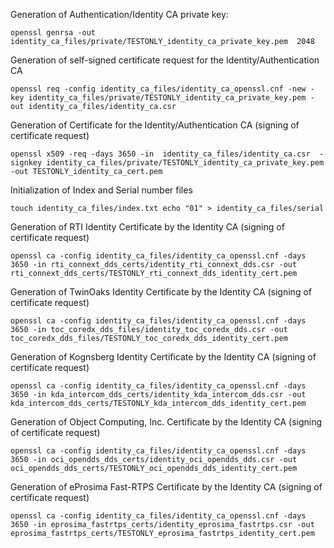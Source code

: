 Generation of Authentication/Identity CA private key:

    openssl genrsa -out identity_ca_files/private/TESTONLY_identity_ca_private_key.pem  2048

Generation of self-signed certificate request for the Identity/Authentication CA

    openssl req -config identity_ca_files/identity_ca_openssl.cnf -new -key identity_ca_files/private/TESTONLY_identity_ca_private_key.pem -out identity_ca_files/identity_ca.csr

Generation of Certificate for the Identity/Authentication CA (signing of certificate request)

    openssl x509 -req -days 3650 -in  identity_ca_files/identity_ca.csr  -signkey identity_ca_files/private/TESTONLY_identity_ca_private_key.pem  -out TESTONLY_identity_ca_cert.pem

Initialization of Index and Serial number files

    touch identity_ca_files/index.txt echo "01" > identity_ca_files/serial


Generation of RTI Identity Certificate by the Identity CA (signing of certificate request)

    openssl ca -config identity_ca_files/identity_ca_openssl.cnf -days 3650 -in rti_connext_dds_certs/identity_rti_connext_dds.csr -out  rti_connext_dds_certs/TESTONLY_rti_connext_dds_identity_cert.pem

Generation of TwinOaks Identity Certificate by the Identity CA (signing of certificate request)

    openssl ca -config identity_ca_files/identity_ca_openssl.cnf -days 3650 -in toc_coredx_dds_files/identity_toc_coredx_dds.csr -out  toc_coredx_dds_files/TESTONLY_toc_coredx_dds_identity_cert.pem

Generation of Kognsberg Identity Certificate by the Identity CA (signing of certificate request)

    openssl ca -config identity_ca_files/identity_ca_openssl.cnf -days 3650 -in kda_intercom_dds_certs/identity_kda_intercom_dds.csr -out kda_intercom_dds_certs/TESTONLY_kda_intercom_dds_identity_cert.pem

Generation of Object Computing, Inc. Certificate by the Identity CA (signing of certificate request)

    openssl ca -config identity_ca_files/identity_ca_openssl.cnf -days 3650 -in oci_opendds_dds_certs/identity_oci_opendds_dds.csr -out oci_opendds_dds_certs/TESTONLY_oci_opendds_dds_identity_cert.pem

Generation of eProsima Fast-RTPS Certificate by the Identity CA (signing of certificate request)

    openssl ca -config identity_ca_files/identity_ca_openssl.cnf -days 3650 -in eprosima_fastrtps_certs/identity_eprosima_fastrtps.csr -out eprosima_fastrtps_certs/TESTONLY_eprosima_fastrtps_identity_cert.pem
